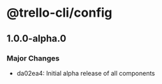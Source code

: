 # @trello-cli/config

## 1.0.0-alpha.0

### Major Changes

- da02ea4: Initial alpha release of all components
